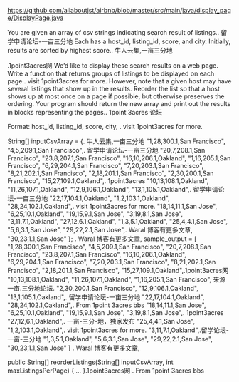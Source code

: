 https://github.com/allaboutjst/airbnb/blob/master/src/main/java/display_page/DisplayPage.java

You are given an array of csv strings indicating search result of listings.. 留学申请论坛-一亩三分地
  Each has a host_id, listing_id, score, and city. Initially, results are sorted by highest score.. 牛人云集,一亩三分地

.1point3acres网
  We’d like to display these search results on a web page. 
  Write a function that returns groups of listings to be displayed on each page.. visit 1point3acres for more.
  However, note that a given host may have several listings that show up in the results.
  Reorder the list so that a host shows up at most once on a page if possible, but otherwise preserves the ordering.
  Your program should return the new array and print out the results in blocks representing the pages.. 1point 3acres 论坛


  Format:
  host_id, listing_id, score, city,
. visit 1point3acres for more.

  String[] inputCsvArray = {. 牛人云集,一亩三分地
    "1,28,300.1,San Francisco",
    "4,5,209.1,San Francisco",. 留学申请论坛-一亩三分地
    "20,7,208.1,San Francisco",
    "23,8,207.1,San Francisco",
    "16,10,206.1,Oakland",
    "1,16,205.1,San Francisco",
    "6,29,204.1,San Francisco",
    "7,20,203.1,San Francisco",
    "8,21,202.1,San Francisco",
    "2,18,201.1,San Francisco",
    "2,30,200.1,San Francisco",
    "15,27,109.1,Oakland",. 1point3acres
    "10,13,108.1,Oakland",
    "11,26,107.1,Oakland",
    "12,9,106.1,Oakland",
    "13,1,105.1,Oakland",. 留学申请论坛-一亩三分地
    "22,17,104.1,Oakland",
    "1,2,103.1,Oakland",
    "28,24,102.1,Oakland",. visit 1point3acres for more.
    "18,14,11.1,San Jose",
    "6,25,10.1,Oakland",
    "19,15,9.1,San Jose",
    "3,19,8.1,San Jose",
    "3,11,7.1,Oakland",
    "27,12,6.1,Oakland",
    "1,3,5.1,Oakland",
    "25,4,4.1,San Jose",
    "5,6,3.1,San Jose",
    "29,22,2.1,San Jose",. Waral 博客有更多文章,
    "30,23,1.1,San Jose"
  };
  . Waral 博客有更多文章,
  sample_output = [
    "1,28,300.1,San Francisco",
    "4,5,209.1,San Francisco",
    "20,7,208.1,San Francisco",
    "23,8,207.1,San Francisco",
    "16,10,206.1,Oakland",
    "6,29,204.1,San Francisco",
    "7,20,203.1,San Francisco",
    "8,21,202.1,San Francisco",
    "2,18,201.1,San Francisco",
    "15,27,109.1,Oakland",.1point3acres网
    "10,13,108.1,Oakland",
    "11,26,107.1,Oakland",
    "1,16,205.1,San Francisco", 来源一亩.三分地论坛. 
    "2,30,200.1,San Francisco",
    "12,9,106.1,Oakland",
    "13,1,105.1,Oakland",. 留学申请论坛-一亩三分地
    "22,17,104.1,Oakland",
    "28,24,102.1,Oakland",. From 1point 3acres bbs
    "18,14,11.1,San Jose",
    "6,25,10.1,Oakland",
    "19,15,9.1,San Jose",
    "3,19,8.1,San Jose",. 1point3acres
    "27,12,6.1,Oakland",. 一亩-三分-地，独家发布
    "25,4,4.1,San Jose",
    "1,2,103.1,Oakland",. visit 1point3acres for more.
    "3,11,7.1,Oakland",.留学论坛-一亩-三分地
    "1,3,5.1,Oakland",
    "5,6,3.1,San Jose",
    "29,22,2.1,San Jose",
    "30,23,1.1,San Jose"
  ]
. Waral 博客有更多文章,

  public String[] reorderListings(String[] inputCsvArray, int maxListingsPerPage) {
    ...
  }.1point3acres网
. From 1point 3acres bbs
